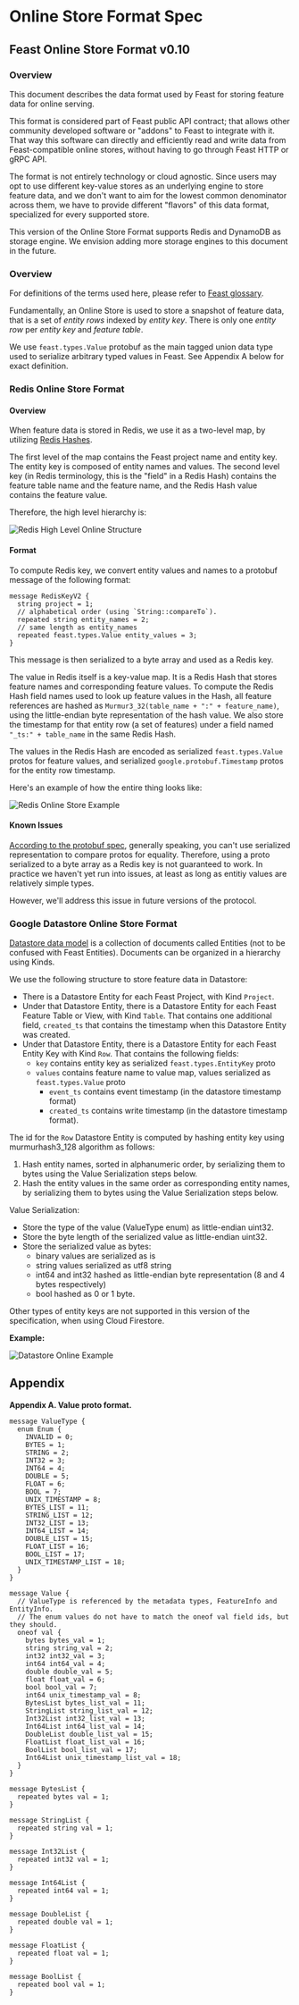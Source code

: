 # Online Store Format Spec

## Feast Online Store Format v0.10

### Overview

This document describes the data format used by Feast for storing feature data for online serving.

This format is considered part of Feast public API contract; that allows other community developed software or "addons" to Feast to integrate with it. That way this software can directly and efficiently read and write data from Feast-compatible online stores, without having to go through Feast HTTP or gRPC API.

The format is not entirely technology or cloud agnostic. Since users may opt to use different key-value stores as an underlying engine to store feature data, and we don't want to aim for the lowest common denominator across them, we have to provide different "flavors" of this data format, specialized for every supported store.

This version of the Online Store Format supports Redis and DynamoDB as storage engine. We envision adding more storage engines to this document in the future.

### Overview

For definitions of the terms used here, please refer to [Feast glossary](https://github.com/feast-dev/feast/blob/master/docs/concepts/glossary.md).

Fundamentally, an Online Store is used to store a snapshot of feature data, that is a set of _entity rows_ indexed by _entity key_. There is only one _entity row_ per _entity key_ and _feature table_.

We use `feast.types.Value` protobuf as the main tagged union data type used to serialize arbitrary typed values in Feast. See Appendix A below for exact definition.

### Redis Online Store Format

#### Overview

When feature data is stored in Redis, we use it as a two-level map, by utilizing [Redis Hashes](https://redis.io/topics/data-types#hashes).

The first level of the map contains the Feast project name and entity key. The entity key is composed of entity names and values. The second level key \(in Redis terminology, this is the "field" in a Redis Hash\) contains the feature table name and the feature name, and the Redis Hash value contains the feature value.

Therefore, the high level hierarchy is:

![Redis High Level Online Structure](../../../.gitbook/assets/high_level_hierarchy_redis.png)

#### Format

To compute Redis key, we convert entity values and names to a protobuf message of the following format:

```text
message RedisKeyV2 {
  string project = 1;
  // alphabetical order (using `String::compareTo`).
  repeated string entity_names = 2;
  // same length as entity_names
  repeated feast.types.Value entity_values = 3;
}
```

This message is then serialized to a byte array and used as a Redis key.

The value in Redis itself is a key-value map. It is a Redis Hash that stores feature names and corresponding feature values. To compute the Redis Hash field names used to look up feature values in the Hash, all feature references are hashed as `Murmur3_32(table_name + ":" + feature_name)`, using the little-endian byte representation of the hash value. We also store the timestamp for that entity row \(a set of features\) under a field named `"_ts:" + table_name` in the same Redis Hash.

The values in the Redis Hash are encoded as serialized `feast.types.Value` protos for feature values, and serialized `google.protobuf.Timestamp` protos for the entity row timestamp.

Here's an example of how the entire thing looks like:

![Redis Online Store Example](../../../.gitbook/assets/redis_online_example%20%281%29.png)

#### Known Issues

[According to the protobuf spec](https://developers.google.com/protocol-buffers/docs/encoding), generally speaking, you can't use serialized representation to compare protos for equality. Therefore, using a proto serialized to a byte array as a Redis key is not guaranteed to work. In practice we haven't yet run into issues, at least as long as entitiy values are relatively simple types.

However, we'll address this issue in future versions of the protocol.

### Google Datastore Online Store Format

[Datastore data model](https://cloud.google.com/datastore/docs/concepts/entities) is a collection of documents called Entities \(not to be confused with Feast Entities\). Documents can be organized in a hierarchy using Kinds.

We use the following structure to store feature data in Datastore:

* There is a Datastore Entity for each Feast Project, with Kind `Project`.
* Under that Datastore Entity, there is a Datastore Entity for each Feast Feature Table or View, with Kind `Table`. That contains one additional field, `created_ts` that contains the timestamp when this Datastore Entity was created.
* Under that Datastore Entity, there is a Datastore Entity for each Feast Entity Key with Kind `Row`. That contains the following fields:
  * `key` contains entity key as serialized `feast.types.EntityKey` proto
  * `values` contains feature name to value map, values serialized as `feast.types.Value` proto
    * `event_ts` contains event timestamp \(in the datastore timestamp format\)
    * `created_ts` contains write timestamp \(in the datastore timestamp format\).

The id for the `Row` Datastore Entity is computed by hashing entity key using murmurhash3\_128 algorithm as follows:

1. Hash entity names, sorted in alphanumeric order, by serializing them to bytes using the Value Serialization steps below.
2. Hash the entity values in the same order as corresponding entity names, by serializing them to bytes using the Value Serialization steps below.

Value Serialization:

* Store the type of the value \(ValueType enum\) as little-endian uint32.
* Store the byte length of the serialized value as little-endian uint32.
* Store the serialized value as bytes:
  * binary values are serialized as is
  * string values serialized as utf8 string
  * int64 and int32 hashed as little-endian byte representation \(8 and 4 bytes respectively\)
  * bool hashed as 0 or 1 byte.

Other types of entity keys are not supported in this version of the specification, when using Cloud Firestore.

**Example:**

![Datastore Online Example](../../../.gitbook/assets/datastore_online_example%20%281%29.png)

## Appendix

**Appendix A. Value proto format.**

```text
message ValueType {
  enum Enum {
    INVALID = 0;
    BYTES = 1;
    STRING = 2;
    INT32 = 3;
    INT64 = 4;
    DOUBLE = 5;
    FLOAT = 6;
    BOOL = 7;
    UNIX_TIMESTAMP = 8;
    BYTES_LIST = 11;
    STRING_LIST = 12;
    INT32_LIST = 13;
    INT64_LIST = 14;
    DOUBLE_LIST = 15;
    FLOAT_LIST = 16;
    BOOL_LIST = 17;
    UNIX_TIMESTAMP_LIST = 18;
  }
}

message Value {
  // ValueType is referenced by the metadata types, FeatureInfo and EntityInfo.
  // The enum values do not have to match the oneof val field ids, but they should.
  oneof val {
    bytes bytes_val = 1;
    string string_val = 2;
    int32 int32_val = 3;
    int64 int64_val = 4;
    double double_val = 5;
    float float_val = 6;
    bool bool_val = 7;
    int64 unix_timestamp_val = 8;
    BytesList bytes_list_val = 11;
    StringList string_list_val = 12;
    Int32List int32_list_val = 13;
    Int64List int64_list_val = 14;
    DoubleList double_list_val = 15;
    FloatList float_list_val = 16;
    BoolList bool_list_val = 17;
    Int64List unix_timestamp_list_val = 18;
  }
}

message BytesList {
  repeated bytes val = 1;
}

message StringList {
  repeated string val = 1;
}

message Int32List {
  repeated int32 val = 1;
}

message Int64List {
  repeated int64 val = 1;
}

message DoubleList {
  repeated double val = 1;
}

message FloatList {
  repeated float val = 1;
}

message BoolList {
  repeated bool val = 1;
}
```


